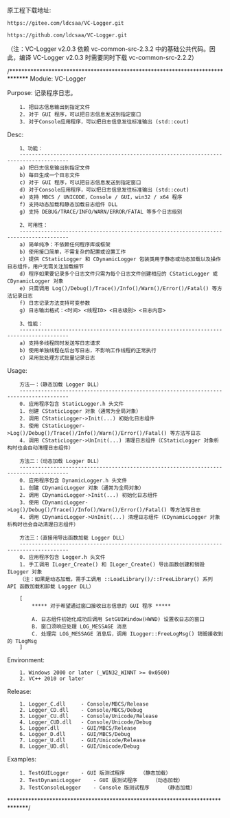 原工程下载地址:

	https://gitee.com/ldcsaa/VC-Logger.git
	
	https://github.com/ldcsaa/VC-Logger.git

（注：VC-Logger v2.0.3 依赖 vc-common-src-2.3.2 中的基础公共代码。因此，编译 VC-Logger v2.0.3 时需要同时下载 vc-common-src-2.2.2）

/******************************************************************************
Module:  VC-Logger

Purpose: 记录程序日志。

		1. 把日志信息输出到指定文件
		2. 对于 GUI 程序，可以把日志信息发送到指定窗口
		3. 对于Console应用程序，可以把日志信息发往标准输出 (std::cout)

Desc:

		1、功能：
		--------------------------------------------------------------------------------------
		a) 把日志信息输出到指定文件
		b) 每日生成一个日志文件
		c) 对于 GUI 程序，可以把日志信息发送到指定窗口
		d) 对于Console应用程序，可以把日志信息发往标准输出 (std::cout)
		e) 支持 MBCS / UNICODE，Console / GUI，win32 / x64 程序
		f) 支持动态加载和静态加载日志组件 DLL
		g) 支持 DEBUG/TRACE/INFO/WARN/ERROR/FATAL 等多个日志级别
		
		2、可用性：
		--------------------------------------------------------------------------------------
		a) 简单纯净：不依赖任何程序库或框架
		b) 使用接口简单，不需复杂的配置或设置工作
		c) 提供 CStaticLogger 和 CDynamicLogger 包装类用于静态或动态加载以及操作日志组件，用户无需关注加载细节
		d) 程序如果要记录多个日志文件只需为每个日志文件创建相应的 CStaticLogger 或 CDynamicLogger 对象
		e) 只需调用 Log()/Debug()/Trace()/Info()/Warn()/Error()/Fatal() 等方法记录日志
		f) 日志记录方法支持可变参数
		g) 日志输出格式：<时间> <线程ID> <日志级别> <日志内容>
		
		3、性能：
		--------------------------------------------------------------------------------------
		a) 支持多线程同时发送写日志请求
		b) 使用单独线程在后台写日志，不影响工作线程的正常执行
		c) 采用批处理方式批量记录日志

Usage:

		方法一：（静态加载 Logger DLL）
		--------------------------------------------------------------------------------------
		0. 应用程序包含 StaticLogger.h 头文件
		1. 创建 CStaticLogger 对象（通常为全局对象）
		2. 调用 CStaticLogger->Init(...) 初始化日志组件
		3. 使用 CStaticLogger->Log()/Debug()/Trace()/Info()/Warn()/Error()/Fatal() 等方法写日志
		4. 调用 CStaticLogger->UnInit(...) 清理日志组件（CStaticLogger 对象析构时也会自动清理日志组件）

		方法二：（动态加载 Logger DLL）
		--------------------------------------------------------------------------------------
		0. 应用程序包含 DynamicLogger.h 头文件
		1. 创建 CDynamicLogger 对象（通常为全局对象）
		2. 调用 CDynamicLogger->Init(...) 初始化日志组件
		3. 使用 CDynamicLogger->Log()/Debug()/Trace()/Info()/Warn()/Error()/Fatal() 等方法写日志
		4. 调用 CDynamicLogger->UnInit(...) 清理日志组件（CDynamicLogger 对象析构时也会自动清理日志组件）

		方法三：（直接用导出函数加载 Logger DLL）
		--------------------------------------------------------------------------------------
		0. 应用程序包含 Logger.h 头文件
		1. 手工调用 ILoger_Create() 和 ILoger_Create() 导出函数创建和销毁 ILogger 对象 
		（注：如果是动态加载，需手工调用 ::LoadLibrary()/::FreeLibrary() 系列 API 函数加载和卸载 Logger DLL）
		
		[
			***** 对于希望通过窗口接收日志信息的 GUI 程序 *****

			A. 日志组件初始化成功后调用 SetGUIWindow(HWND) 设置收日志的窗口
			B. 窗口须响应处理 LOG_MESSAGE 消息
			C. 处理完 LOG_MESSAGE 消息后，调用 ILogger::FreeLogMsg() 销毁接收到的 TLogMsg 
		]

Environment:

		1. Windows 2000 or later (_WIN32_WINNT >= 0x0500)
		2. VC++ 2010 or later

Release:

		1. Logger_C.dll		- Console/MBCS/Release
		2. Logger_CD.dll	- Console/MBCS/Debug
		3. Logger_CU.dll	- Console/Unicode/Release
		4. Logger_CUD.dll	- Console/Unicode/Debug
		5. Logger.dll		- GUI/MBCS/Release
		6. Logger_D.dll		- GUI/MBCS/Debug
		7. Logger_U.dll		- GUI/Unicode/Release
		8. Logger_UD.dll	- GUI/Unicode/Debug

Examples:

		1. TestGUILogger	- GUI 版测试程序		（静态加载）
		2. TestDynamicLogger	- GUI 版测试程序		（动态加载）
		3. TestConsoleLogger	- Console 版测试程序		（静态加载）

******************************************************************************/
